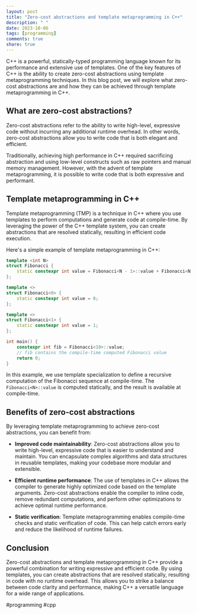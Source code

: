 ```yaml
---
layout: post
title: "Zero-cost abstractions and template metaprogramming in C++"
description: " "
date: 2023-10-06
tags: [programming]
comments: true
share: true
---
```


C++ is a powerful, statically-typed programming language known for its performance and extensive use of templates. One of the key features of C++ is the ability to create zero-cost abstractions using template metaprogramming techniques. In this blog post, we will explore what zero-cost abstractions are and how they can be achieved through template metaprogramming in C++.

## What are zero-cost abstractions?

Zero-cost abstractions refer to the ability to write high-level, expressive code without incurring any additional runtime overhead. In other words, zero-cost abstractions allow you to write code that is both elegant and efficient. 

Traditionally, achieving high performance in C++ required sacrificing abstraction and using low-level constructs such as raw pointers and manual memory management. However, with the advent of template metaprogramming, it is possible to write code that is both expressive and performant.

## Template metaprogramming in C++

Template metaprogramming (TMP) is a technique in C++ where you use templates to perform computations and generate code at compile-time. By leveraging the power of the C++ template system, you can create abstractions that are resolved statically, resulting in efficient code execution.

Here's a simple example of template metaprogramming in C++:

```cpp
template <int N>
struct Fibonacci {
    static constexpr int value = Fibonacci<N - 1>::value + Fibonacci<N - 2>::value;
};

template <>
struct Fibonacci<0> {
    static constexpr int value = 0;
};

template <>
struct Fibonacci<1> {
    static constexpr int value = 1;
};

int main() {
    constexpr int fib = Fibonacci<10>::value;
    // fib contains the compile-time computed Fibonacci value
    return 0;
}
```

In this example, we use template specialization to define a recursive computation of the Fibonacci sequence at compile-time. The `Fibonacci<N>::value` is computed statically, and the result is available at compile-time.

## Benefits of zero-cost abstractions

By leveraging template metaprogramming to achieve zero-cost abstractions, you can benefit from:

- **Improved code maintainability**: Zero-cost abstractions allow you to write high-level, expressive code that is easier to understand and maintain. You can encapsulate complex algorithms and data structures in reusable templates, making your codebase more modular and extensible.

- **Efficient runtime performance**: The use of templates in C++ allows the compiler to generate highly optimized code based on the template arguments. Zero-cost abstractions enable the compiler to inline code, remove redundant computations, and perform other optimizations to achieve optimal runtime performance.

- **Static verification**: Template metaprogramming enables compile-time checks and static verification of code. This can help catch errors early and reduce the likelihood of runtime failures.

## Conclusion

Zero-cost abstractions and template metaprogramming in C++ provide a powerful combination for writing expressive and efficient code. By using templates, you can create abstractions that are resolved statically, resulting in code with no runtime overhead. This allows you to strike a balance between code clarity and performance, making C++ a versatile language for a wide range of applications.

#programming #cpp